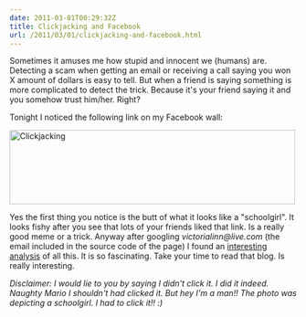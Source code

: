```yaml
---
date: 2011-03-01T00:29:32Z
title: Clickjacking and Facebook
url: /2011/03/01/clickjacking-and-facebook.html
---
```


<p>Sometimes it amuses me how stupid and innocent we (humans) are. Detecting a scam when getting an email or receiving a call saying you won X amount of dollars is easy to tell. But when a friend is saying something is more complicated to detect the trick. Because it's your friend saying it and you somehow trust him/her. Right?</p>
<p>Tonight I noticed the following link on my Facebook wall:</p>
<p><a href="http://www.flickr.com/photos/mariocarrion/5488140914/" title="Clickjacking by Mario Carrion, on Flickr"><img src="http://farm6.static.flickr.com/5258/5488140914_8ed607ee8e.jpg" width="500" height="130" alt="Clickjacking" class="aligncenter"/></a></p>
<p>Yes the first thing you notice is the butt of what it looks like a "schoolgirl". It looks fishy after you see that lots of your friends liked that link. Is a really good meme or a trick. Anyway after googling <em>victorialinn@live.com</em> (the email included in the source code of the page) I found an <a href="http://blog.kotowicz.net/2010/10/dont-textinfo-fightingguyinfo-facebook.html">interesting analysis</a> of all this. It is so fascinating. Take your time to read that blog. Is really interesting.</p>
<p><em>Disclaimer: I would lie to you by saying I didn't click it. I did it indeed. Naughty Mario I shouldn't had clicked it. But hey I'm a man!! The photo was depicting a schoolgirl. I had to click it!! :)</em></p>
